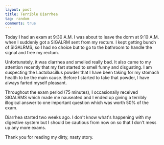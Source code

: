 ```yaml
---
layout: post
title: Terrible Diarrhea
tag: random
comments: true
---
```


Today I had an exam at 9:30 A.M. I was about to leave the dorm at 9:10 A.M. when I suddenly got a SIGALRM sent from my rectum. 
I kept getting bunch of SIGALRMS, so I had no choice but to go to the bathroom to handle the signal and free my rectum.

Unfortunately, it was diarrhea and smelled really bad. It also came to my attention recently that my fart started to smell funny and disgusting. I am suspecting the Lactobacillus powder that I have been taking for my stomach health to be the main cause. Before I started to take that powder, I have always farted myself pleasant.

Throughout the exam period (75 minutes), I occasionally received SIGALRMS which made me nauseated and I ended up giving a terribly illogical answer to one important question which was worth 50% of the exam.

Diarrhea started two weeks ago. I don't know what's happening with my digestive system but I should be cautious from now on so that I don't mess up any more exams.

Thank you for reading my dirty, nasty story.
